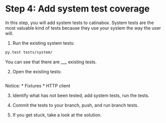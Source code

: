 # Step 4: Add system test coverage

In this step, you will add system tests to catinabox. System tests are the most
valuable kind of tests because they use your system the way the user will.

1. Run the existing system tests:

  ```bash
  py.test tests/system/
  ```
  
  You can see that there are ___ existing tests.

2. Open the existing tests:

  ```
  ```
  
  Notice:
    * Fixtures
    * HTTP client


3. Identify what has not been tested, add system tests, run the tests.

4. Commit the tests to your branch, push, and run branch tests.

5. If you get stuck, take a look at the solution.